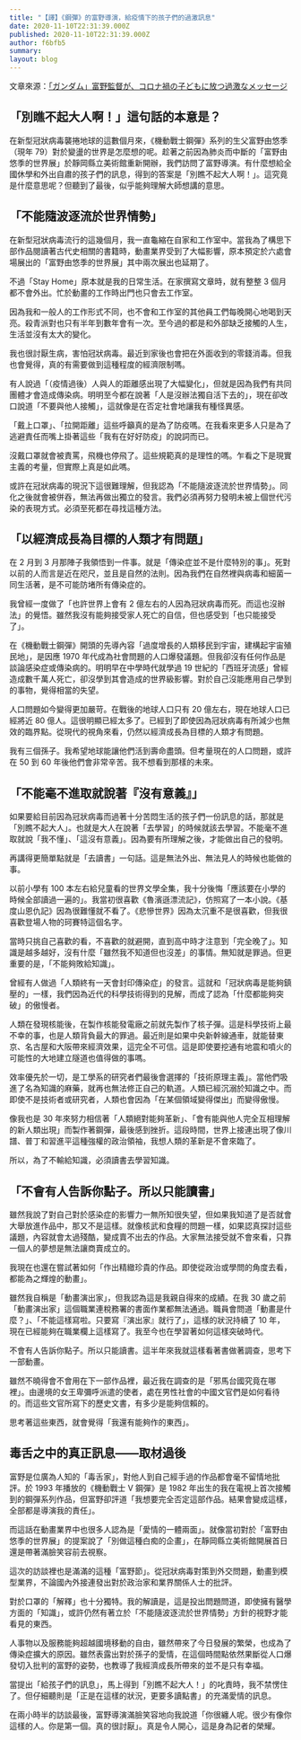 ```yaml
---
title: "【譯】《鋼彈》的富野導演，給疫情下的孩子們的過激訊息"
date: 2020-11-10T22:31:39.000Z
published: 2020-11-10T22:31:39.000Z
author: f6bfb5
summary:
layout: blog
---
```


文章來源：[「ガンダム」富野監督が、コロナ禍の子どもに放つ過激なメッセージ](https://withnews.jp/article/f0201107003qq000000000000000W07c11001qq000022057A)

## 「別瞧不起大人啊！」這句話的本意是？

在新型冠狀病毒襲捲地球的這數個月來，《機動戰士鋼彈》系列的生父富野由悠季（現年 79）對於變盪的世界是怎麼想的呢。趁著之前因為肺炎而中斷的「富野由悠季的世界展」於靜岡縣立美術館重新開辦，我們訪問了富野導演。有什麼想給全國休學和外出自肅的孩子們的訊息，得到的答案是「別瞧不起大人啊！」。這究竟是什麼意思呢？但聽到了最後，似乎能夠理解大師想講的意思。

## 「不能隨波逐流於世界情勢」

在新型冠狀病毒流行的這幾個月，我一直龜縮在自家和工作室中。當我為了構思下部作品閱讀著古代史相關的書籍時，動畫業界受到了大幅影響，原本預定於六處會場展出的「富野由悠季的世界展」其中兩次展出也延期了。

不過「Stay Home」原本就是我的日常生活。在家撰寫文章時，就有整整 3 個月都不會外出。忙於動畫的工作時出門也只會去工作室。

因為我和一般人的工作形式不同，也不會和工作室的其他員工們每晚開心地喝到天亮。殺青派對也只有半年到數年會有一次。至今過的都是和外部缺乏接觸的人生，生活並沒有太大的變化。

我也很討厭生病，害怕冠狀病毒。最近到家後也會把在外面收到的零錢消毒。但我也會覺得，真的有需要做到這種程度的經濟限制嗎。

有人說過「（疫情過後）人與人的距離感出現了大幅變化」，但就是因為我們有共同團體才會造成傳染病。明明至今都在說著「人是沒辦法獨自活下去的」，現在卻改口說道「不要與他人接觸」，這就像是在否定社會地讓我有種怪異感。

「戴上口罩」、「拉開距離」這些呼籲真的是為了防疫嗎。在我看來更多人只是為了逃避責任而嘴上掛著這些「我有在好好防疫」的說詞而已。

沒戴口罩就會被責罵，飛機也停飛了。這些規範真的是理性的嗎。乍看之下是現實主義的考量，但實際上真是如此嗎。

或許在冠狀病毒的現況下這很難理解，但我認為「不能隨波逐流於世界情勢」。同化之後就會被併吞，無法再做出獨立的發言。我們必須再努力發明未被上個世代污染的表現方式。必須至死都在尋找這種方法。

## 「以經濟成長為目標的人類才有問題」

在 2 月到 3 月那陣子我領悟到一件事。就是「傳染症並不是什麼特別的事」。死對以前的人而言是近在咫尺，並且是自然的法則。因為我們在自然裡與病毒和細菌一同生活著，是不可能防堵所有傳染症的。

我曾經一度做了「也許世界上會有 2 億左右的人因為冠狀病毒而死。而這也沒辦法」的覺悟。雖然我沒有能夠接受家人死亡的自信，但也感受到「也只能接受了」。

在《機動戰士鋼彈》開頭的先導內容「過度增長的人類移民到宇宙，建構起宇宙殖民地」，是因應 1970 年代成為社會問題的人口爆發議題。但我卻沒有任何作品是談論感染症或傳染病的。明明早在中學時代就學過 19 世紀的「西班牙流感」曾經造成數千萬人死亡，卻沒學到其會造成的世界級影響。對於自己沒能應用自己學到的事物，覺得相當的失望。

人口問題如今變得更加嚴苛。在戰後的地球人口只有 20 億左右，現在地球人口已經將近 80 億人。這很明顯已經太多了。已經到了即使因為冠狀病毒有所減少也無效的臨界點。從現代的視角來看，仍然以經濟成長為目標的人類才有問題。

我有三個孫子。我希望地球能讓他們活到壽命盡頭。但考量現在的人口問題，或許在 50 到 60 年後他們會非常辛苦。我不想看到那樣的未來。

## 「不能毫不進取就說著『沒有意義』」

如果要給目前因為冠狀病毒而過著十分苦悶生活的孩子們一份訊息的話，那就是「別瞧不起大人」。也就是大人在說著「去學習」的時候就該去學習。不能毫不進取就說「我不懂」、「這沒有意義」。因為要有所理解之後，才能做出自己的發明。

再講得更簡單點就是「去讀書」一句話。這是無法外出、無法見人的時候也能做的事。

以前小學有 100 本左右給兒童看的世界文學全集，我十分後悔「應該要在小學的時候全部讀過一遍的」。我當初很喜歡《魯濱遜漂流記》，仿照寫了一本小說。《基度山恩仇記》因為很難懂就不看了。《悲慘世界》因為太沉重不是很喜歡，但我很喜歡登場人物的珂賽特這個名字。

當時只挑自己喜歡的看，不喜歡的就避開，直到高中時才注意到「完全晚了」。知識是越多越好，沒有什麼「雖然我不知道但也沒差」的事情。無知就是罪過。但更重要的是，「不能夠敗給知識」。

曾經有人做過「人類終有一天會封印傳染症」的發言。這就和「冠狀病毒是能夠鎮壓的」一樣，我們因為近代的科學技術得到的見解，而成了認為「什麼都能夠突破」的傲慢者。

人類在發現核能後，在製作核能發電廠之前就先製作了核子彈。這是科學技術上最不幸的事，也是人類背負最大的罪過。最近則是如果中央新幹線通車，就能替東京、名古屋和大阪帶來經濟效果，這完全不可信。這是即使要挖通有地震和噴火的可能性的大地建立隧道也值得做的事嗎。

效率優先於一切，是工學系的研究者們最後會選擇的「技術原理主義」。當他們吸進了名為知識的麻藥，就再也無法修正自己的軌道。人類已經沉溺於知識之中。而即使不是技術者或研究者，人類也會因為「在某個領域變得傑出」而變得傲慢。

像我也是 30 年來努力相信著「人類絕對能夠革新」、「會有能與他人完全互相理解的新人類出現」而製作著鋼彈，最後感到挫折。這段時間，世界上接連出現了像川譜、普丁和習進平這種強權的政治領袖，我想人類的革新是不會來臨了。

所以，為了不輸給知識，必須讀書去學習知識。

## 「不會有人告訴你點子。所以只能讀書」

雖然我說了對自己對於感染症的影響力一無所知很失望，但如果我知道了是否就會大舉放進作品中，那又不是這樣。就像核武和食糧的問題一樣，如果認真探討這些議題，內容就會太過殘酷，變成賣不出去的作品。大家無法接受就不會來看，只靠一個人的夢想是無法讓商賣成立的。

我現在也還在嘗試著如何「作出精緻珍貴的作品。即使從政治或學問的角度去看，都能為之輝煌的動畫」。

雖然我自稱是「動畫演出家」，但我認為這是我親自得來的成績。在我 30 歲之前「動畫演出家」這個職業連稅務署的書面作業都無法通過。職員會問道「動畫是什麼？」、「不能這樣寫啦。只要寫『演出家』就行了」，這樣的狀況持續了 10 年，現在已經能夠在職業欄上這樣寫了。我至今也在學習著如何這樣突破時代。

不會有人告訴你點子。所以只能讀書。這半年來我就這樣看著書做著調查，思考下一部動畫。

雖然不曉得會不會用在下一部作品裡，最近我在調查的是「邪馬台國究竟在哪裡」。由邊境的女王卑彌呼派遣的使者，處在男性社會的中國文官們是如何看待的。而這些文官所寫下的歷史文書，有多少是能夠信賴的。

思考著這些東西，就會覺得「我還有能夠作的東西」。

## 毒舌之中的真正訊息——取材過後

富野是位廣為人知的「毒舌家」，對他人到自己經手過的作品都會毫不留情地批評。於 1993 年播放的《機動戰士 V 鋼彈》是 1982 年出生的我在電視上首次接觸到的鋼彈系列作品，但富野卻評道「我想要完全否定這部作品。結果會變成這樣，全部都是導演我的責任」。

而這話在動畫業界中也很多人認為是「愛情的一體兩面」。就像當初對於「富野由悠季的世界展」的提案說了「別做這種白痴的企畫」，在靜岡縣立美術館開展首日還是帶著滿臉笑容前去視察。

這次的訪談裡也是滿滿的這種「富野節」。從冠狀病毒對策到外交問題，動畫到模型業界，不論國內外接連發出對於政治家和業界關係人士的批評。

對於口罩的「解釋」也十分獨特。我的解讀是，這是投出問題問道，即使擁有醫學方面的「知識」，或許仍然有著立於「不能隨波逐流於世界情勢」方針的視野才能看見的東西。

人事物以及服務能夠超越國境移動的自由，雖然帶來了今日發展的繁榮，也成為了傳染症擴大的原因。雖然表露出對於孫子的愛情，在這個時間點依然果斷從人口爆發切入批判的富野的姿勢，也教導了我經濟成長所帶來的並不是只有幸福。

當提出「給孩子們的訊息」，馬上得到「別瞧不起大人！」的叱責時，我不禁愣住了。但仔細聽則是「正是在這樣的狀況，更要多讀點書」的充滿愛情的訊息。

在兩小時半的訪談最後，富野導演滿臉笑容地向我說道「你很纏人呢。很少有像你這樣的人。你是第一個。真的很討厭」。真是令人開心，這是身為記者的榮耀。
